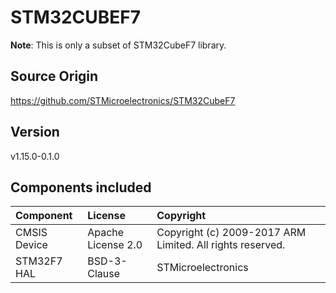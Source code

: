 # STM32CUBEF7 #
**Note**: This is only a subset of STM32CubeF7 library.

## Source Origin ##
https://github.com/STMicroelectronics/STM32CubeF7

## Version ##
v1.15.0-0.1.0

## Components included ##
| Component                       | License              | Copyright |
|:---------                       |:-------              |:----------|
| CMSIS Device                    | Apache License 2.0   | Copyright (c) 2009-2017 ARM Limited. All rights reserved. |
| STM32F7 HAL                     | BSD-3-Clause         | STMicroelectronics |
